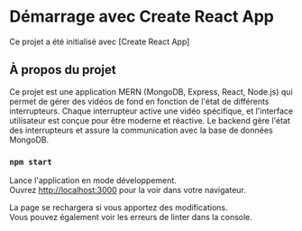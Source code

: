 # Démarrage avec Create React App

Ce projet a été initialisé avec [Create React App]

## À propos du projet

Ce projet est une application MERN (MongoDB, Express, React, Node.js) qui permet de gérer des vidéos de fond en fonction de l'état de différents interrupteurs. Chaque interrupteur active une vidéo spécifique, et l'interface utilisateur est conçue pour être moderne et réactive. Le backend gère l'état des interrupteurs et assure la communication avec la base de données MongoDB.

### `npm start`

Lance l'application en mode développement.\
Ouvrez [http://localhost:3000](http://localhost:3000) pour la voir dans votre navigateur.

La page se rechargera si vous apportez des modifications.\
Vous pouvez également voir les erreurs de linter dans la console.